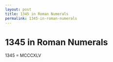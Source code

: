```yaml
---
layout: post
title: 1345 in Roman Numerals
permalink: 1345-in-roman-numerals
---
```


# 1345 in Roman Numerals

1345 = MCCCXLV
